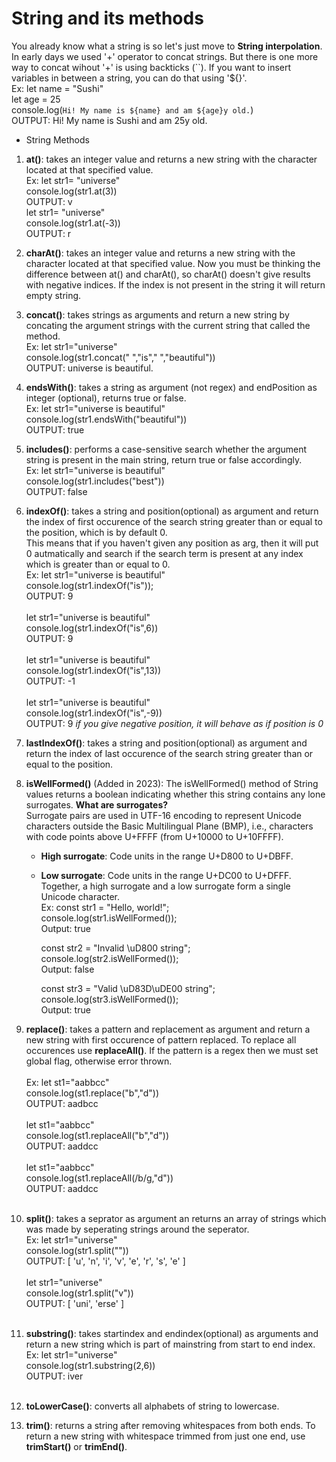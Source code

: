 # String and its methods
You already know what a string is so let's just move to **String interpolation**.
In early days we used '+' operator to concat strings. But there is one more way to concat wihout '+' is using backticks (``). If you want to insert variables in between a string, you can do that using '${}'. <br>
Ex: let name = "Sushi" <br>
    let age = 25 <br>
    console.log(`Hi! My name is ${name} and am ${age}y old.`) <br>
    OUTPUT: Hi! My name is Sushi and am 25y old. <br>

* String Methods
1. **at()**: takes an integer value and returns a new string with the character located at that specified value. <br> Ex: let str1= "universe" <br> console.log(str1.at(3)) <br> OUTPUT: v <br> let str1= "universe" <br> console.log(str1.at(-3)) <br> OUTPUT: r
2. **charAt()**: takes an integer value and returns a new string with the character located at that specified value. Now you must be thinking the difference between at() and charAt(), so charAt() doesn't give results with negative indices. If the index is not present in the string it will return empty string.
3. **concat()**: takes strings as arguments and return a new string by concating the argument strings with the current string that called the method. <br> Ex: let str1="universe" <br> console.log(str1.concat(" ","is"," ","beautiful")) <br> OUTPUT: universe is beautiful.
4. **endsWith()**: takes a string as argument (not regex) and endPosition as integer (optional), returns true or false. <br> Ex: let str1="universe is beautiful" <br> console.log(str1.endsWith("beautiful")) <br> OUTPUT: true
5. **includes()**: performs a case-sensitive search whether the argument string is present in the main string, return true or false accordingly. <br> Ex: let str1="universe is beautiful" <br> console.log(str1.includes("best")) <br> OUTPUT: false
6. **indexOf()**: takes a string and position(optional) as argument and return the index of first occurence of the search string greater than or equal to the position, which is by default 0.<br> This means that if you haven't given any position as arg, then it will put 0 autmatically and search if the search term is present at any index which is greater than or equal to 0.<br> Ex: let str1="universe is beautiful" <br> console.log(str1.indexOf("is")); <br> OUTPUT: 9<br> <br> let str1="universe is beautiful" <br> console.log(str1.indexOf("is",6)) <br> OUTPUT: 9 <br><br> let str1="universe is beautiful" <br> console.log(str1.indexOf("is",13)) <br> OUTPUT: -1 <br><br> let str1="universe is beautiful" <br> console.log(str1.indexOf("is",-9)) <br> OUTPUT: 9  <i>if you give negative position, it will behave as if position is 0</i>
7. **lastIndexOf()**: takes a string and position(optional) as argument and return the index of last occurence of the search string greater than or equal to the position.
8. **isWellFormed()** (Added in 2023): The isWellFormed() method of String values  returns a boolean indicating whether this string contains any lone surrogates. **What are surrogates?**<br> Surrogate pairs are used in UTF-16 encoding to represent Unicode characters outside the Basic Multilingual Plane (BMP), i.e.,      characters with code points above U+FFFF (from U+10000 to U+10FFFF). <br>
   * **High surrogate**: Code units in the range U+D800 to U+DBFF.
   * **Low surrogate**: Code units in the range U+DC00 to U+DFFF.<br>  Together, a high surrogate and a low surrogate form a single Unicode character. <br>
   Ex:   const str1 = "Hello, world!"; <br>
         console.log(str1.isWellFormed()); <br>
         Output: true <br>

      const str2 = "Invalid \uD800 string"; <br>
      console.log(str2.isWellFormed()); <br>
      Output: false

      const str3 = "Valid \uD83D\uDE00 string"; <br>
      console.log(str3.isWellFormed()); <br>
      Output: true
9. **replace()**: takes a pattern and replacement as argument and return a new string with first occurence of pattern replaced. To replace all occurences use **replaceAll()**. If the pattern is a regex then we must set global flag, otherwise error thrown. <br><br>
Ex: let st1="aabbcc"<br>
console.log(st1.replace("b","d")) <br>
OUTPUT: aadbcc <br> <br>
let st1="aabbcc"<br>
console.log(st1.replaceAll("b","d")) <br>
OUTPUT: aaddcc <br><br>
let st1="aabbcc"<br>
console.log(st1.replaceAll(/b/g,"d")) <br>
OUTPUT: aaddcc <br><br>
10. **split()**: takes a seprator as argument an returns an array of strings which was made by seperating strings around the seperator. <br>
Ex: let str1="universe" <br>
console.log(str1.split("")) <br>
OUTPUT: [
  'u', 'n', 'i',
  'v', 'e', 'r',
  's', 'e'
] <br><br>
let str1="universe" <br>
console.log(str1.split("v")) <br>
OUTPUT: [ 'uni', 'erse' ] <br><br>

11. **substring()**: takes startindex and endindex(optional) as arguments and return a new string which is part of mainstring from start to end index. <br>
Ex: let str1="universe" <br>
console.log(str1.substring(2,6))<br>
OUTPUT: iver<br><br>

12. **toLowerCase()**: converts all alphabets of string to lowercase.

13. **trim()**: returns a string after removing whitespaces from both ends. To return a new string with whitespace trimmed from just one end, use **trimStart()** or **trimEnd()**.
